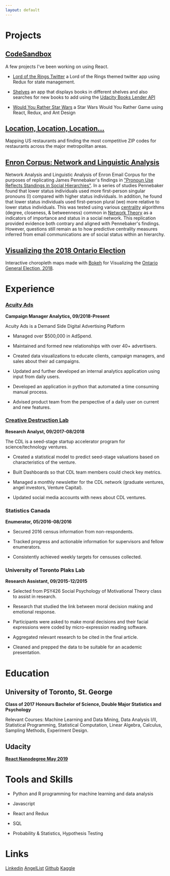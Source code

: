```yaml
---
layout: default
---
```


# Projects

## [CodeSandbox](https://codesandbox.io/u/bentice)

A few projects I've been working on using React.

* [Lord of the Rings Twitter](https://67gry.codesandbox.io/) a Lord of the Rings themed twitter app using Redux for state management.

* [Shelves](https://v3jfp.codesandbox.io/) an app that displays books in different shelves and also searches for new books to add using the [Udacity Books Lender API](https://reactnd-books-api.udacity.com/)

* [Would You Rather Star Wars](https://6p7k8.codesandbox.io/) a Star Wars Would You Rather Game using React, Redux, and Ant Design 


## [Location, Location, Location...](http://rpubs.com/ben_tice/restzipcodes)

Mapping US restaurants and finding the most competitive ZIP codes for restaurants across the major metropolitan areas.

## [Enron Corpus: Network and Linguistic Analysis](Enron_Article.md)

Network Analysis and Linguistic Analysis of Enron Email Corpus for the purposes of replicating James Pennebaker's findings in ["Pronoun Use Reflects Standings in Social Hierarchies"](http://citeseerx.ist.psu.edu/viewdoc/download?doi=10.1.1.904.6689&rep=rep1&type=pdf). In a series of studies Pennebaker found that lower status individuals used more first-person singular pronouns (I) compared with higher status individuals. In addition, he found that lower status individuals used first-person plural (we) more relative to lower status individuals. This was tested using various [centrality](https://en.wikipedia.org/wiki/Centrality) algorithms (degree, closeness, & betweenness) common in [Network Theory](https://en.wikipedia.org/wiki/Network_theory)  as a indicators of importance and status in a social network. This replication provided evidence both contrary and aligned with Pennebaker's findings. However, questions still remain as to how predictive centrality measures inferred from email communications are of social status within an hierarchy.

## [Visualizing the 2018 Ontario Election](Elections_Article.md)

Interactive choropleth maps made with [Bokeh](https://bokeh.pydata.org/en/latest/) for Visualizing the [Ontario General Election, 2018](https://en.wikipedia.org/wiki/Ontario_general_election,_2018).


# Experience

### [Acuity Ads](https://www.acuityads.com/)
**Campaign Manager Analytics, 09/2018-Present**

Acuity Ads is a Demand Side Digital Advertising Platform 

* Managed over $500,000 in AdSpend.

* Maintained and formed new relationships with over 40+ advertisers.

* Created data visualizations to educate clients, campaign managers, and sales about their ad campaigns.

* Updated and further developed an internal analytics application using input from daily users.

* Developed an application in python that automated a time consuming manual process.

* Advised product team from the perspective of a daily user on current and new features.


### [Creative Destruction Lab](https://www.creativedestructionlab.com/)
**Research Analyst, 09/2017-08/2018**

The CDL is a seed-stage startup accelerator program for science/technology ventures.

* Created a statistical model to predict seed-stage valuations based on characteristics of the venture.

* Built Dashboards so that CDL team members could check key metrics.

* Managed a monthly newsletter for the CDL network (graduate ventures, angel investors, Venture Capital).

* Updated social media accounts with news about CDL ventures.

### Statistics Canada
**Enumerator, 05/2016-08/2016**

* Secured 2016 census information from non-respondents. 

* Tracked progress and actionable information for supervisors and fellow enumerators. 

* Consistently achieved weekly targets for censuses collected. 


### University of Toronto Plaks Lab
**Research Assistant, 09/2015-12/2015**

* Selected from PSY426 Social Psychology of Motivational Theory class to assist in research.

* Research that studied the link between moral decision making and emotional response. 

* Participants were asked to make moral decisions and their facial expressions were coded by micro-expression reading software.

* Aggregated relevant research to be cited in the final article.

* Cleaned and prepped the data to be suitable for an academic presentation.

# Education

## University of Toronto, St. George
**Class of 2017**
**Honours Bachelor of Science, Double Major Statistics and Psychology**

Relevant Courses: Machine Learning and Data Mining, Data Analysis I/II, Statistical Programming, Statistical Computation, Linear Algebra, Calculus, Sampling Methods, Experiment Design.

## Udacity
[**React Nanodegree May 2019**](https://www.udacity.com/course/react-nanodegree--nd019)


# Tools and Skills

* Python and R programming for machine learning and data analysis 

* Javascript

* React and Redux

* SQL

* Probability & Statistics, Hypothesis Testing

# Links

[Linkedin](https://www.linkedin.com/in/ben-tice/)	[AngelList](https://angel.co/ben-tice)	[Github](https://github.com/bentice)	[Kaggle](https://www.kaggle.com/bentice)